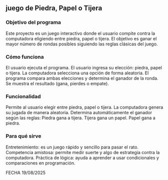 ## juego de Piedra, Papel o Tijera

### Objetivo del programa

Este proyecto es un juego interactivo donde el usuario compite contra la computadora eligiendo entre piedra, papel o tijera. El objetivo es ganar el mayor número de rondas posibles siguiendo las reglas clásicas del juego.

### Cómo funciona

El usuario ejecuta el programa.
El usuario ingresa su elección: piedra, papel o tijera.
La computadora selecciona una opción de forma aleatoria.
El programa compara ambas elecciones y determina el ganador de la ronda.
Se muestra el resultado (gana, pierdes o empate).

### Funcionalidad

Permite al usuario elegir entre piedra, papel o tijera. La computadora genera su jugada de manera aleatoria. Determina automáticamente el ganador según las reglas: Piedra gana a tijera. Tijera gana un papel. Papel gana a piedra.

### Para qué sirve

Entretenimiento: es un juego rápido y sencillo para pasar el rato. Competencia amistosa: permite medir suerte y algo de estrategia contra la computadora. Práctica de lógica: ayuda a aprender a usar condicionales y comparaciones en programación.

FECHA 19/08/2025
